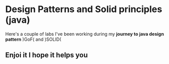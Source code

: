 # Design Patterns and Solid principles (java)
Here's a couple of labs I've been working during my **journey to java design pattern** )GoF( and )SOLID(

## Enjoi it I hope it helps you   
